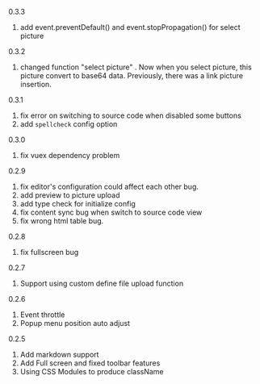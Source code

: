 
0.3.3

1. add event.preventDefault() and event.stopPropagation() for select picture

0.3.2

1. changed function "select picture" . Now when you select picture, this picture convert to base64 data. Previously, there was a link picture insertion.

0.3.1

1. fix error on switching to source code when disabled some buttons
2. add `spellcheck` config option

0.3.0

1. fix vuex dependency problem

0.2.9

1. fix editor's configuration could affect each other bug.
2. add preview to picture upload
3. add type check for initialize config
4. fix content sync bug when switch to source code view
5. fix wrong html table bug.

0.2.8

1. fix fullscreen bug

0.2.7

1. Support using custom define file upload function

0.2.6

1. Event throttle
2. Popup menu position auto adjust

0.2.5

1. Add markdown support
2. Add Full screen and fixed toolbar features
3. Using CSS Modules to produce className
